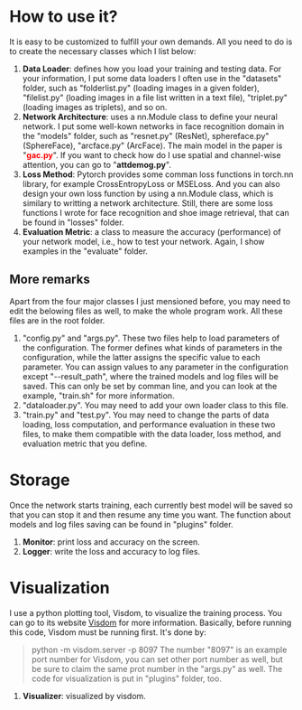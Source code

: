 # How to use it?
It is easy to be customized to fulfill your own demands. All you need to do is to create the necessary classes which I list below:
 1. **Data Loader**: defines how you load your training and testing data.
 For your information, I put some data loaders I often use in the "datasets" folder, such as "folderlist.py" (loading images in a given folder), "filelist.py" (loading images in a file list written in a text file), "triplet.py" (loading images as triplets), and so on.
 2. **Network Architecture**: uses a nn.Module class to define your neural network.
 I put some well-kown networks in face recognition domain in the "models" folder, such as "resnet.py" (ResNet), sphereface.py" (SphereFace), "arcface.py" (ArcFace).
 The main model in the paper is "<span style="color:red">**gac.py**</span>".
 If you want to check how do I use spatial and channel-wise attention, you can go to "**attdemog.py**".
 3. **Loss Method**: Pytorch provides some comman loss functions in torch.nn library, for example CrossEntropyLoss or MSELoss. And you can also design your own loss function by using a nn.Module class, which is similary to writting a network architecture.
 Still, there are some loss functions I wrote for face recognition and shoe image retrieval, that can be found in "losses" folder.
 4. **Evaluation Metric**: a class to measure the accuracy (performance) of your network model, i.e., how to test your network.
 Again, I show examples in the "evaluate" folder.

## More remarks
Apart from the four major classes I just mensioned before, you may need to edit the belowing files as well, to make the whole program work. All these files are in the root folder.
1. "config.py" and "args.py". These two files help to load parameters of the configuration. The former defines what kinds of parameters in the configuration, while the latter assigns the specific value to each parameter. You can assign values to any parameter in the configuration except "--result_path", where the trained models and log files will be saved. This can only be set by comman line, and you can look at the example, "train.sh" for more information.
2. "dataloader.py". You may need to add your own loader class to this file.
3. "train.py" and "test.py". You may need to change the parts of data loading, loss computation, and performance evaluation in these two files, to make them compatible with the data loader, loss method, and evaluation metric that you define.

# Storage
Once the network starts training, each currently best model will be saved so that you can stop it and then resume any time you want. The function about models and log files saving can be found in "plugins" folder.
1. **Monitor**: print loss and accuracy on the screen.
2. **Logger**:  write the loss and accuracy to log files.

# Visualization
I use a python plotting tool, Visdom, to visualize the training process. You can go to its website [Visdom](https://github.com/facebookresearch/visdom#usage) for more information.
Basically, before running this code, Visdom must be running first. It's done by:
> python -m visdom.server -p 8097
The number "8097" is an example port number for Visdom, you can set other port number as well, but be sure to claim the same prot number in the "args.py" as well.
The code for visualization is put in "plugins" folder, too.
1. **Visualizer**: visualized by visdom.
